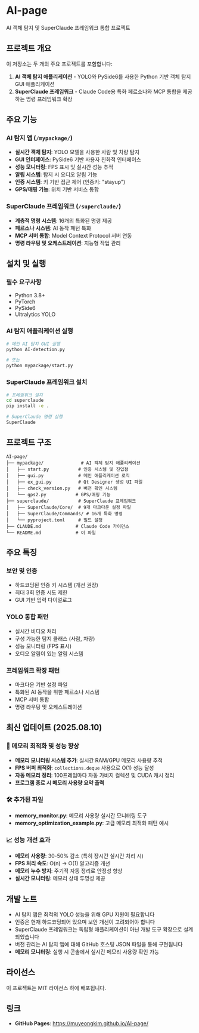 # AI-page

AI 객체 탐지 및 SuperClaude 프레임워크 통합 프로젝트

## 프로젝트 개요

이 저장소는 두 개의 주요 프로젝트를 포함합니다:

1. **AI 객체 탐지 애플리케이션** - YOLO와 PySide6를 사용한 Python 기반 객체 탐지 GUI 애플리케이션
2. **SuperClaude 프레임워크** - Claude Code용 특화 페르소나와 MCP 통합을 제공하는 명령 프레임워크 확장

## 주요 기능

### AI 탐지 앱 (`/mypackage/`)
- **실시간 객체 탐지**: YOLO 모델을 사용한 사람 및 차량 탐지
- **GUI 인터페이스**: PySide6 기반 사용자 친화적 인터페이스
- **성능 모니터링**: FPS 표시 및 실시간 성능 추적
- **알림 시스템**: 탐지 시 오디오 알림 기능
- **인증 시스템**: 키 기반 접근 제어 (인증키: "stayup")
- **GPS/매핑 기능**: 위치 기반 서비스 통합

### SuperClaude 프레임워크 (`/superclaude/`)
- **계층적 명령 시스템**: 16개의 특화된 명령 제공
- **페르소나 시스템**: AI 동작 패턴 특화
- **MCP 서버 통합**: Model Context Protocol 서버 연동
- **명령 라우팅 및 오케스트레이션**: 지능형 작업 관리

## 설치 및 실행

### 필수 요구사항
- Python 3.8+
- PyTorch
- PySide6
- Ultralytics YOLO

### AI 탐지 애플리케이션 실행
```bash
# 메인 AI 탐지 GUI 실행
python AI-detection.py

# 또는
python mypackage/start.py
```

### SuperClaude 프레임워크 설치
```bash
# 프레임워크 설치
cd superclaude
pip install -e .

# SuperClaude 명령 실행
SuperClaude
```

## 프로젝트 구조

```
AI-page/
├── mypackage/              # AI 객체 탐지 애플리케이션
│   ├── start.py           # 인증 시스템 및 진입점
│   ├── gui.py             # 메인 애플리케이션 로직
│   ├── ex_gui.py          # Qt Designer 생성 UI 파일
│   ├── check_version.py   # 버전 확인 시스템
│   └── gps2.py           # GPS/매핑 기능
├── superclaude/           # SuperClaude 프레임워크
│   ├── SuperClaude/Core/  # 9개 마크다운 설정 파일
│   ├── SuperClaude/Commands/ # 16개 특화 명령
│   └── pyproject.toml     # 빌드 설정
├── CLAUDE.md             # Claude Code 가이던스
└── README.md             # 이 파일
```

## 주요 특징

### 보안 및 인증
- 하드코딩된 인증 키 시스템 (개선 권장)
- 최대 3회 인증 시도 제한
- GUI 기반 입력 다이얼로그

### YOLO 통합 패턴
- 실시간 비디오 처리
- 구성 가능한 탐지 클래스 (사람, 차량)
- 성능 모니터링 (FPS 표시)
- 오디오 알림이 있는 알림 시스템

### 프레임워크 확장 패턴
- 마크다운 기반 설정 파일
- 특화된 AI 동작을 위한 페르소나 시스템
- MCP 서버 통합
- 명령 라우팅 및 오케스트레이션

## 최신 업데이트 (2025.08.10)

### 🚀 메모리 최적화 및 성능 향상
- **메모리 모니터링 시스템 추가**: 실시간 RAM/GPU 메모리 사용량 추적
- **FPS 버퍼 최적화**: `collections.deque` 사용으로 O(1) 성능 달성
- **자동 메모리 정리**: 100프레임마다 자동 가비지 컬렉션 및 CUDA 캐시 정리
- **프로그램 종료 시 메모리 사용량 요약 출력**

### 🛠️ 추가된 파일
- **memory_monitor.py**: 메모리 사용량 실시간 모니터링 도구
- **memory_optimization_example.py**: 고급 메모리 최적화 패턴 예시

### 📈 성능 개선 효과
- **메모리 사용량**: 30-50% 감소 (특히 장시간 실시간 처리 시)
- **FPS 처리 속도**: O(n) → O(1) 알고리즘 개선
- **메모리 누수 방지**: 주기적 자동 정리로 안정성 향상
- **실시간 모니터링**: 메모리 상태 투명성 제공

## 개발 노트

- AI 탐지 앱은 최적의 YOLO 성능을 위해 GPU 지원이 필요합니다
- 인증은 현재 하드코딩되어 있으며 보안 개선이 고려되어야 합니다
- SuperClaude 프레임워크는 독립형 애플리케이션이 아닌 개발 도구 확장으로 설계되었습니다
- 버전 관리는 AI 탐지 앱에 대해 GitHub 호스팅 JSON 파일을 통해 구현됩니다
- **메모리 모니터링**: 실행 시 콘솔에서 실시간 메모리 사용량 확인 가능

## 라이선스

이 프로젝트는 MIT 라이선스 하에 배포됩니다.

## 링크

- **GitHub Pages**: https://muyeongkim.github.io/AI-page/